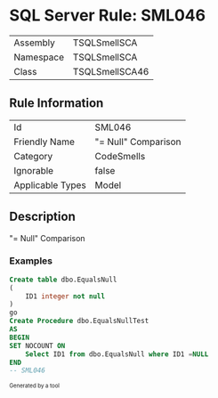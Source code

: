 ﻿# SQL Server Rule: SML046
  
|    |    |
|----|----|
| Assembly | TSQLSmellSCA |
| Namespace | TSQLSmellSCA |
| Class | TSQLSmellSCA46 |
  
## Rule Information
  
|    |    |
|----|----|
| Id | SML046 |
| Friendly Name | "= Null" Comparison |
| Category | CodeSmells |
| Ignorable | false |
| Applicable Types | Model  |
  
## Description
  
"= Null" Comparison
  
### Examples
  
```sql
Create table dbo.EqualsNull
(
    ID1 integer not null
)
go
Create Procedure dbo.EqualsNullTest
AS
BEGIN
SET NOCOUNT ON
	Select ID1 from dbo.EqualsNull where ID1 =NULL
END
-- SML046
```
  
<sub><sup>Generated by a tool</sup></sub>
